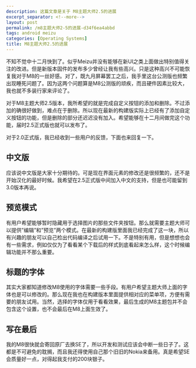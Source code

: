 ```yaml
---
description: 这篇文章是关于 M8主题大师2.5的进展
excerpt_separator: <!--more-->
layout: post
permalink: /m8主题大师2-5的进展-d34f6ea4abbd
tags: android meizu
categories: [Operating Systems]
title: M8主题大师2.5的进展
---
```

不知不觉中十二月快到了。似乎Meizu并没有能够在新UI之类上面做出特别值得关注的改进。但是新版本固件的发布多少曾经让我有些高兴。只是这种高兴不可能恢复我对于M8的一丝好感。对了，既九月屏幕罢工之后，我手里这台公测版也频繁出现睡死问题了。因为这两个问题算是M8公测版的顽疾，而且硬件因素比较大，我也就不多装行家来评论了。

对于M8主题大师2.5版本，我所希望的就是完成自定义按钮的添加和删除。不过添加的确很好做到，难点在于删除。所以现在最新的构建版实际上已经有了添加自定义按钮的功能，但是删除的部分还迟迟没有加入。希望能够在十二月间做完这个功能，届时2.5正式版也就可以发布了。

对于2.0正式版，我已经收到一些用户的反馈，下面也来回复一下。
<!--more-->

## 中文版

应该说中文版是大家十分期待的。可是现在界面元素的修改还是很频繁的，还不是开始汉化的最好时候。我希望在2.5正式版中间加入中文的支持，但是也可能留到3.0版本再说。

## 预览模式

有用户希望能够暂时隐藏用于选择图片的那些文件夹按钮。那么就需要主题大师可以提供”编辑”和”预览”两个模式。在最新的构建版里面我已经完成了这一块，所以有兴趣的朋友可以自己检出代码编译之后试用一下。不是特别有用，但是想想也会有一些需求，例如仅仅为了看看某个下载后的样式到底看起来怎么样，这个时候编辑功能并不那么重要。

## 标题的字体

其实大家都知道修改M8使用的字体需要一些手段。有用户希望主题大师上面的字体也是可以修改的。那么现在我也在构建版本里面提供相对应的菜单项，方便有需要的朋友试用。当然，选择的字体仅用于看看效果，最后生成的M8主题包并不会包含这个设置，也不会最后在M8上面生效了。

## 写在最后

我的M8很快就会寄回原厂去换SE了，所以开发和测试应该会中断一些日子了。这都是不可避免的耽搁，而且我还得使用自己那个旧旧的Nokia来备用。真是希望SE会质量好一点，对得起我支付的200块银子。
